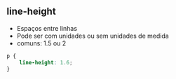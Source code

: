 ## line-height
* Espaços entre linhas
* Pode ser com unidades ou sem unidades de medida
* comuns: 1.5 ou 2

```css
p {
    line-height: 1.6;
}
```